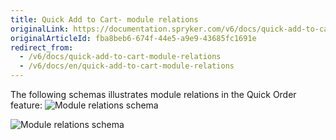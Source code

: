 ```yaml
---
title: Quick Add to Cart- module relations
originalLink: https://documentation.spryker.com/v6/docs/quick-add-to-cart-module-relations
originalArticleId: fba8beb6-674f-44e5-a9e9-43685fc1691e
redirect_from:
  - /v6/docs/quick-add-to-cart-module-relations
  - /v6/docs/en/quick-add-to-cart-module-relations
---
```


The following schemas illustrates module relations in the Quick Order feature:
![Module relations schema](https://spryker.s3.eu-central-1.amazonaws.com/docs/Features/Shopping+Cart/Cart/Quick+Order/Quick+Order+Feature+Overview/quick-add-to-cart-2-modules.png)

![Module relations schema](https://spryker.s3.eu-central-1.amazonaws.com/docs/Features/Shopping+Cart/Cart/Quick+Order/Quick+Order+Feature+Overview/file-upload-form-module-schema.png)
